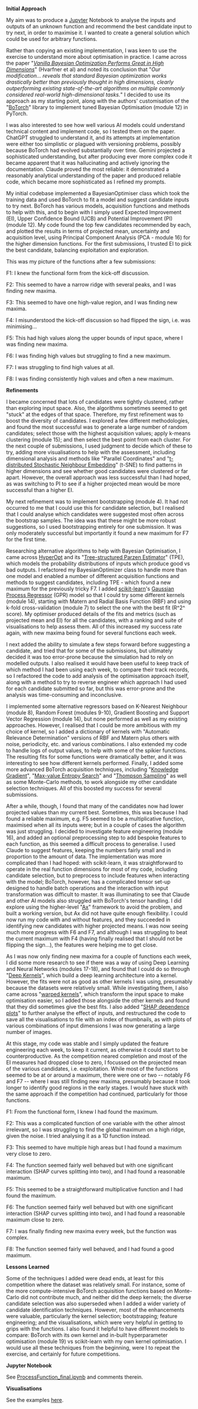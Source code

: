 **Initial Approach**

My aim was to produce a [Jupyter](https://jupyter.org/) Notebook to
analyse the inputs and outputs of an unknown function and recommend the
best candidate input to try next, in order to maximise it. I wanted to
create a general solution which could be used for arbitrary functions.

Rather than copying an existing implementation, I was keen to use the
exercise to understand more about optimisation in practice. I came
across the paper "[*Vanilla Bayesian Optimization Performs Great in High
Dimensions*](https://arxiv.org/pdf/2402.02229v3)" (Hvarfner et al) and
noted its conclusion that "*Our modification... reveals that standard
Bayesian optimization works drastically better than previously thought
in high dimensions, clearly outperforming existing state-of-the-art
algorithms on multiple commonly considered real-world high-dimensional
tasks.*" I decided to use its approach as my starting point, along
with the authors' customisation of the "[BoTorch](https://botorch.org/)"
library to implement tuned Bayesian Optimisation (module 12) in PyTorch.

I was also interested to see how well various AI models could understand
technical content and implement code, so I tested them on the paper.
ChatGPT struggled to understand it, and its attempts at implementation
were either too simplistic or plagued with versioning problems, possibly
because BoTorch had evolved substantially over time. Gemini projected a
sophisticated understanding, but after producing ever more complex code
it became apparent that it was hallucinating and actively ignoring the
documentation. Claude proved the most reliable: it demonstrated a
reasonably analytical understanding of the paper and produced reliable
code, which became more sophisticated as I refined my prompts.

My initial codebase implemented a BayesianOptimiser class which took the
training data and used BoTorch to fit a model and suggest candidate
inputs to try next. BoTorch has various models, acquisition functions
and methods to help with this, and to begin with I simply used Expected
Improvement (EI), Upper Confidence Bound (UCB) and Potential Improvement
(PI) (module 12). My code found the top few candidates recommended by
each, and plotted the results in terms of projected mean, uncertainty
and acquisition level, using Principal Component Analysis (PCA - module
16) for the higher dimension functions. For the first submissions, I
trusted EI to pick the best candidate, balancing exploitation and
exploration.

This was my picture of the functions after a few submissions:

F1: I knew the functional form from the kick-off discussion.

F2: This seemed to have a narrow ridge with several peaks, and I was
finding new maxima.

F3: This seemed to have one high-value region, and I was finding new
maxima.

F4: I misunderstood the kick-off discussion so had flipped the sign,
i.e. was minimising...

F5: This had high values along the upper bounds of input space, where I
was finding new maxima.

F6: I was finding high values but struggling to find a new maximum.

F7: I was struggling to find high values at all.

F8: I was finding consistently high values and often a new maximum.

**Refinements**

I became concerned that lots of candidates were tightly clustered,
rather than exploring input space. Also, the algorithms sometimes seemed
to get "stuck" at the edges of that space. Therefore, my first
refinement was to boost the diversity of candidates. I explored a few
different methodologies, and found the most successful was to generate a
large number of random candidates; select those with the highest
acquisition values; apply k-means clustering (module 15); and then
select the best point from each cluster. For the next couple of
submissions, I used judgment to decide which of these to try, adding
more visualisations to help with the assessment, including dimensional
analysis and methods like "Parallel Coordinates" and "[t-distributed
Stochastic Neighbour
Embedding](https://www.jmlr.org/papers/volume9/vandermaaten08a/vandermaaten08a.pdf)"
(t-SNE) to find patterns in higher dimensions and see whether good
candidates were clustered or far apart. However, the overall approach
was less successful than I had hoped, as was switching to PI to see if a
higher projected mean would be more successful than a higher EI.

My next refinement was to implement bootstrapping (module 4). It had not
occurred to me that I could use this for candidate selection, but I
realised that I could analyse which candidates were suggested most often
across the bootstrap samples. The idea was that these might be more
robust suggestions, so I used bootstrapping entirely for one submission.
It was only moderately successful but importantly it found a new maximum
for F7 for the first time.

Researching alternative algorithms to help with Bayesian Optimisation, I
came across [HyperOpt](http://hyperopt.github.io/hyperopt/) and its
"[Tree-structured Parzen
Estimator](https://proceedings.neurips.cc/paper_files/paper/2011/file/86e8f7ab32cfd12577bc2619bc635690-Paper.pdf)"
(TPE), which models the probability distributions of inputs which
produce good vs bad outputs. I refactored my BayesianOptimizer class to
handle more than one model and enabled a number of different acquisition
functions and methods to suggest candidates, including TPE - which found
a new maximum for the previously tricky F7. I added
[scikit-learn](https://scikit-learn.org/)'s [Gaussian Process
Regressor](https://scikit-learn.org/stable/modules/gaussian_process.html)
(GPR) model so that I could try some different kernels (module 14),
starting with Matern and Radial Basis Function (RBF) and using k-fold
cross-validation (module 7) to select the one with the best fit (R^2^
score). My optimiser produced details of the fits and metrics (such as
projected mean and EI) for all the candidates, with a ranking and suite
of visualisations to help assess them. All of this increased my success
rate again, with new maxima being found for several functions each week.

I next added the ability to simulate a few steps forward before
suggesting a candidate, and tried that for some of the submissions, but
ultimately decided it was too error-prone because the simulation had to
rely on modelled outputs. I also realised it would have been useful to
keep track of which method I had been using each week, to compare their
track records, so I refactored the code to add analysis of the
optimisation approach itself, along with a method to try to reverse
engineer which approach I had used for each candidate submitted so far,
but this was error-prone and the analysis was time-consuming and
inconclusive.

I implemented some alternative regressors based on K-Nearest Neighbour
(module 8), Random Forest (modules 9-10), Gradient Boosting and Support
Vector Regression (module 14), but none performed as well as my existing
approaches. However, I realised that I could be more ambitious with my choice of kernel, so I
added a dictionary of kernels with "Automatic Relevance Determination"
versions of RBF and Matern plus others with noise, periodicity, etc. and
various combinations. I also extended my code to handle logs of output
values, to help with some of the spikier functions. The resulting fits
for some functions were dramatically better, and it was interesting to
see how different kernels performed. Finally, I added some more advanced
BoTorch acquisition techniques, including "[Knowledge
Gradient](https://botorch.org/docs/tutorials/one_shot_kg/)", "[Max-value
Entropy Search](https://botorch.org/docs/tutorials/max_value_entropy/)"
and "[Thompson
Sampling](https://botorch.org/docs/tutorials/thompson_sampling/)" as
well as some Monte-Carlo methods, to work alongside my other candidate
selection techniques. All of this boosted my success for several
submissions.

After a while, though, I found that many of the candidates now had lower
projected values than my current best. Sometimes, this was because I had
found a reliable maximum, e.g. F5 seemed to be a multiplicative
function, maximised when all its inputs were; but in a couple of cases
the algorithm was just struggling. I decided to investigate feature
engineering (module 16), and added an optional preprocessing step to add
bespoke features to each function, as this seemed a difficult process to
generalise. I used Claude to suggest features, keeping the numbers
fairly small and in proportion to the amount of data. The implementation
was more complicated than I had hoped: with scikit-learn, it was
straightforward to operate in the real function dimensions for most of
my code, including candidate selection, but to preprocess to include
features when interacting with the model; BoTorch, however, has a
complicated tensor set-up designed to handle batch operations and the
interaction with input transformation was difficult to master. It was
illuminating to see that Claude and other AI models also struggled with
BoTorch's tensor handling. I did explore using the higher-level
"[Ax](https://ax.dev/)" framework to avoid the problem, and built a
working version, but Ax did not have quite enough flexibility. I could
now run my code with and without features, and they succeeded in
identifying new candidates with higher projected means. I was now seeing
much more progress with F6 and F7, and although I was struggling to beat
the current maximum with F4 (having finally realised that I should not
be flipping the sign...), the features were helping me to get close.

As I was now only finding new maxima for a couple of functions each
week, I did some more research to see if there was a way of using Deep
Learning and Neural Networks (modules 17-18), and found that I could do
so through "[Deep
Kernels](https://proceedings.mlr.press/v51/wilson16.html)", which build
a deep learning architecture into a kernel. However, the fits were not
as good as other kernels I was using, presumably because the datasets
were relatively small. While investigating them, I also came across
"[warped
kernels](https://botorch.org/docs/tutorials/bo_with_warped_gp/)", which
transform the input space to make optimisation easier, so I added those
alongside the other kernels and found that they did sometimes give the
best fits. I also added "[SHAP dependence
plots](https://shap.readthedocs.io/en/latest/example_notebooks/api_examples/plots/scatter.html)"
to further analyse the effect of inputs, and restructured the code to
save all the visualisations to file with an index of thumbnails, as with
plots of various combinations of input dimensions I was now generating a
large number of images.

At this stage, my code was stable and I simply updated the feature
engineering each week, to keep it current, as otherwise it could start
to be counterproductive. As the competition neared completion and most
of the EI measures had dropped close to zero, I focussed on the
projected mean of the various candidates, i.e. exploitation. While most
of the functions seemed to be at or around a maximum, there were one or
two -- notably F6 and F7 -- where I was still finding new maxima,
presumably because it took longer to identify good regions in the early
stages. I would have stuck with the same approach if the competition had
continued, particularly for those functions.

F1: From the functional form, I knew I had found the maximum.

F2: This was a complicated function of one variable with the other
almost irrelevant, so I was struggling to find the global maximum on a
high ridge, given the noise. I tried analysing it as a 1D function
instead.

F3: This seemed to have multiple high areas but I had found a maximum
very close to zero.

F4: The function seemed fairly well behaved but with one significant
interaction (SHAP curves splitting into two), and I had found a
reasonable maximum.

F5: This seemed to be a straightforward multiplicative function and I
had found the maximum.

F6: The function seemed fairly well behaved but with one significant
interaction (SHAP curves splitting into two), and I had found a
reasonable maximum close to zero.

F7: I was finally finding new maxima every week, but the function was
complex.

F8: The function seemed fairly well behaved, and I had found a good
maximum.

**Lessons Learned**

Some of the techniques I added were dead ends, at least for this
competition where the dataset was relatively small. For instance, some
of the more compute-intensive BoTorch acquisition functions based on
Monte-Carlo did not contribute much, and neither did the deep kernels;
the diverse candidate selection was also superseded when I added a wider
variety of candidate identification techniques. However, most of the
enhancements were valuable, particularly the kernel selection;
bootstrapping; feature engineering; and the visualisations, which were
very helpful in getting to grips with the functions. I also found it
helpful to have different models to compare: BoTorch with its own kernel
and in-built hyperparameter optimisation (module 19) vs scikit-learn
with my own kernel optimisation. I would use all these techniques from
the beginning, were I to repeat the exercise, and certainly for future
competitions.

**Jupyter Notebook**

See [ProcessFunction_final.ipynb](ProcessFunction_final.ipynb) and comments therein.

**Visualisations**

See the examples [here](https://htmlpreview.github.io/?https://github.com/stw007/ImperialCapstoneCompetition/blob/main/Functions/Visualisations/run_20250531_195408/index.html).
